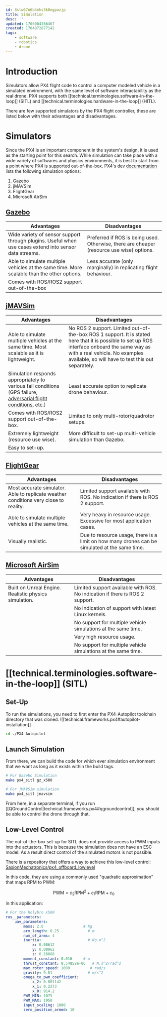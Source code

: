 ```yaml
---
id: 8slw67n6b4mks3k0egpozjp
title: Simulation
desc: ''
updated: 1706004366467
created: 1704872877142
tags:
    - software
    - robotics
    - drone
---
```


# Introduction

Simulators allow PX4 flight code to control a computer modeled vehicle in a simulated environment, with the same level of software interactability as the real drone. PX4 supports both [[technical.terminologies.software-in-the-loop]] (SITL) and [[technical.terminologies.hardware-in-the-loop]] (HITL).

There are few supported simulators by the PX4 flight controller, these are listed below with their advantages and disadvantages.

# Simulators

Since the PX4 is an important component in the system's design, it is used as the starting point for this search. While simulation can take place with a wide variety of softwares and physics environments, it is best to start from a point where PX4 is supported out-of-the-box. PX4's dev [documentation](https://dev.px4.io/v1.11_noredirect/en/simulation/) lists the following simulation options:

1. Gazebo
2. jMAVSim
3. FlightGear
4. Microsoft AirSim

## [Gazebo](https://dev.px4.io/v1.11_noredirect/en/simulation/gazebo.html)

| Advantages | Disadvantages |
|------------|---------------|
| Wide variety of sensor support through plugins. Useful when use cases extend into sensor data streams. | Preferred if ROS is being used. Otherwise, there are cheaper (resource use wise) options. |
| Able to simulate multiple vehicles at the same time. More scalable than the other options. | Less accurate (only marginally) in replicating flight behaviour. |
| Comes with ROS/ROS2 support out-of-the-box |  |

## [jMAVSim](https://dev.px4.io/v1.11_noredirect/en/simulation/jmavsim.html)

| Advantages | Disadvantages |
|------------|---------------|
| Able to simulate multiple vehicles at the same time. Most scalable as it is lightweight. | No ROS 2 support. Limited out-of-the-box ROS 1 support. It is stated here that it is possible to set up ROS interface onboard the same way as with a real vehicle. No examples available, so will have to test this out separately. |
| Simulation responds appropriately to various fail conditions (GPS failure, [adversarial flight conditions](https://www.researchgate.net/publication/353541566_Experimental_Implementation_of_an_Adaptive_Digital_Autopilot), etc.) | Least accurate option to replicate drone behaviour. |
| Comes with ROS/ROS2 support out-of-the-box. | Limited to only multi-rotor/quadrotor setups. |
| Extremely lightweight (resource use wise). | More difficult to set-up multi-vehicle simulation than Gazebo. |
| Easy to set-up. |  |

## [FlightGear](https://dev.px4.io/v1.11_noredirect/en/simulation/flightgear.html)

| Advantages | Disadvantages |
|------------|---------------|
| Most accurate simulator. Able to replicate weather conditions very close to reality. | Limited support available with ROS. No indication if there is ROS 2 support. |
| Able to simulate multiple vehicles at the same time. | Very heavy in resource usage. Excessive for most application cases. |
| Visually realistic. | Due to resource usage, there is a limit on how many drones can be simulated at the same time. |

## [Microsoft AirSim](https://dev.px4.io/v1.11_noredirect/en/simulation/airsim.html)

| Advantages | Disadvantages |
|------------|---------------|
| Built on Unreal Engine. Realistic physics simulation. | Limited support available with ROS. No indication if there is ROS 2 support. |
|  | No indication of support with latest Linux kernels. |
|  | No support for multiple vehicle simulations at the same time. |
|  | Very high resource usage. |
|  | No support for multiple vehicle simulations at the same time. |

# [[technical.terminologies.software-in-the-loop]] (SITL)

## Set-Up

To run the simulations, you need to first enter the PX4-Autopilot toolchain directory that was cloned.
![[technical.frameworks.px4#autopilot-installation]]

```bash
cd ./PX4-Autopilot
```
## Launch Simulation

From there, we can build the code for which ever simulation environment that we want as long as it exists within the build tags.

```bash
# For Gazebo Simulation
make px4_sitl gz_x500

# For jMAVSim simulation
make px4_sitl jmavsim
```
From here, in a separate terminal, if you run [[QGroundControl|technical.frameworks.px4#qgroundcontrol]], you should be able to control the drone through that.

## Low-Level Control

The out-of-the-box set-up for SITL does not provide access to PWM inputs into the actuators. This is because the simulation does not have an ESC model. As a result direct control of the simulated motors is not possible.

There is a repository that offers a way to achieve this low-level control:
[SaxionMechatronics/px4_offboard_lowlevel](https://github.com/SaxionMechatronics/px4_offboard_lowlevel)

In this code, they are using a commonly used "quadratic approximation" that maps RPM to PWM:

$$
\text{PWM} = c_2 \text{RPM}^2 + c_1 \text{RPM} + c_0
$$

In this application:
```yaml
# For the holybro x500
ros__parameters:
    uav_parameters:
        mass: 2.0                  # Kg
        arm_length: 0.25             # m
        num_of_arms: 4
        inertia:                     # Kg.m^2
            x: 0.08612
            y: 0.08962
            z: 0.16088
        moment_constant: 0.016     # m
        thrust_constant: 8.54858e-06   # N.s^2/rad^2
        max_rotor_speed: 1000         # rad/s
        gravity: 9.81                # m/s^2
        omega_to_pwm_coefficient:
            x_2: 0.001142
            x_1: 0.2273
            x_0: 914.2
        PWM_MIN: 1075
        PWM_MAX: 1950
        input_scaling: 1000
        zero_position_armed: 10
```